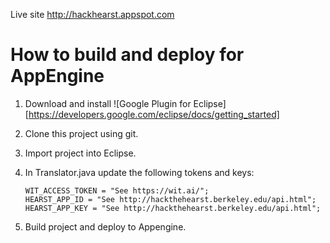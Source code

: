 Live site http://hackhearst.appspot.com

How to build and deploy for AppEngine
====================

1.  Download and install ![Google Plugin for Eclipse][https://developers.google.com/eclipse/docs/getting_started]

2.	Clone this project using git.

3.	Import project into Eclipse.

4.  In Translator.java update the following tokens and keys:
		
		WIT_ACCESS_TOKEN = "See https://wit.ai/";
		HEARST_APP_ID = "See http://hackthehearst.berkeley.edu/api.html";
		HEARST_APP_KEY = "See http://hackthehearst.berkeley.edu/api.html";

5.	Build project and deploy to Appengine.